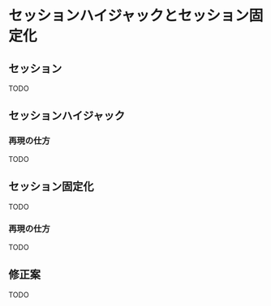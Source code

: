 # セッションハイジャックとセッション固定化

## セッション

TODO

## セッションハイジャック

### 再現の仕方

TODO

## セッション固定化

TODO

### 再現の仕方

TODO

## 修正案

TODO
